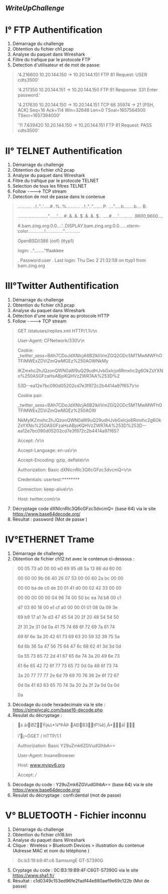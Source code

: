 
## _WriteUpChallenge_



# I° FTP Authentification
 1. Démarrage du challenge
 2. Obtention du fichier ch1.pcap
 3. Analyse du paquet dans Wireshark
 4. Filtre du trafique par le protocole FTP
 6. Detection d'utilisateur et de mot de passe:
 

> '4.216600 10.20.144.150 → 10.20.144.151 FTP 81 Request: USER cdts3500'
> 
> '4.217350 10.20.144.151 → 10.20.144.150 FTP 91 Response: 331 Enter password.'
> 
>  '4.217630 10.20.144.150 → 10.20.144.151 TCP 66 35974 → 21 [PSH, ACK] Seq=16 Ack=114 Win=32648 Len=0 TSval=1657564500 TSecr=1657394000'
>  
> '11 7.639420 10.20.144.150 → 10.20.144.151 FTP 81 Request: PASS cdts3500'

# II° TELNET Authentification

1. Démarrage du challenge
2. Obtention du fichier ch2.pcap
3. Analyse du paquet dans Wireshark
4. Filtre du trafique par le protocole TELNET
5. Selection de tous les filtres TELNET
6. Follow ----> TCP stream
7. Detection de mot de passe dans le contenue

> ........... ..!.."..'.....#..%..%........... ..!..".."........P. ....".....b........b....	B.
> 
> ........................"......'.....#..&..&..$..&..&..$.. .....#.....'........... .9600,9600....
> 
> #.bam.zing.org:0.0....'..DISPLAY.bam.zing.org:0.0......xterm-color.............!.............."............
> 
> OpenBSD/i386 (oof) (ttyp1)
> 
> login: .."........"ffaakkee
> 
> .
> Password:user
> .
> Last login: Thu Dec  2 21:32:59 on ttyp1 from bam.zing.org


# III°Twitter Authentification
1. Démarrage du challenge
2. Obtention du fichier ch3.pcap
3. Analyse du paquet dans Wireshark
4. Détection d'une seule ligne au protocole HTTP
6. Follow ----> TCP stream

> GET /statuses/replies.xml HTTP/1.1\r\n
> 
> User-Agent: CFNetwork/330\r\n
> 
> Cookie:
>  _twitter_sess=BAh7CDoJdXNlcjA6B2lkIiVmZGQ2ODc5MTMwMWFhOTFiMWExZDViZmQwMGEz%250AOWNkMy
>  
>  IKZmxhc2hJQzonQWN0aW9uQ29udHJvbGxlcjo6Rmxhc2g6OkZsYXNo%250ASGFzaHsABjoKQHVzZWR7AA%253D%2
>  
>  53D--ea12e7bc090d05202cd7e3f972c2b4414a97f657\r\n
>  
> Cookie pair:
> 
>  _twitter_sess=BAh7CDoJdXNlcjA6B2lkIiVmZGQ2ODc5MTMwMWFhOTFiMWExZDViZmQwMGEz%250AOW
>  
>  NkMyIKZmxhc2hJQzonQWN0aW9uQ29udHJvbGxlcjo6Rmxhc2g6OkZsYXNo%250ASGFzaHsABjoKQHVzZWR7AA%253D%253D--ea12e7bc090d05202cd7e3f972c2b4414a97f657
>  
> Accept: */*\r\n
> 
> Accept-Language: en-us\r\n
> 
> Accept-Encoding: gzip, deflate\r\n
> 
> Authorization: Basic dXNlcnRlc3Q6cGFzc3dvcmQ=\r\n
> 
> Credentials: usertest:********
> 
> Connection: keep-alive\r\n
> 
> Host: twitter.com\r\n
  
 7. Décryptage code dXNlcnRlc3Q6cGFzc3dvcmQ= (base 64) via le site https://www.base64decode.org/
 8. Résultat : password (Mot de passe )

  
# IV°ETHERNET Trame
1. Démarrage de challenge
2. Obtention de fichier ch12.txt avec le contenue ci-dessous :

> 00 05 73 a0 00 00 e0 69 95 d8 5a 13 86 dd 60 00
> 
> 00 00 00 9b 06 40 26 07 53 00 00 60 2a bc 00 00
> 
> 00 00 ba de c0 de 20 01 41 d0 00 02 42 33 00 00
> 
> 00 00 00 00 00 04 96 74 00 50 bc ea 7d b8 00 c1
> 
> d7 03 80 18 00 e1 cf a0 00 00 01 01 08 0a 09 3e
> 
> 69 b9 17 a1 7e d3 47 45 54 20 2f 20 48 54 54 50
> 
> 2f 31 2e 31 0d 0a 41 75 74 68 6f 72 69 7a 61 74
> 
> 69 6f 6e 3a 20 42 61 73 69 63 20 59 32 39 75 5a
> 
> 6d 6b 36 5a 47 56 75 64 47 6c 68 62 41 3d 3d 0d
> 
> 0a 55 73 65 72 2d 41 67 65 6e 74 3a 20 49 6e 73
> 
> 61 6e 65 42 72 6f 77 73 65 72 0d 0a 48 6f 73 74
> 
> 3a 20 77 77 77 2e 6d 79 69 70 76 36 2e 6f 72 67
> 
> 0d 0a 41 63 63 65 70 74 3a 20 2a 2f 2a 0d 0a 0d
> 
> 0a

3. Décodage du code hexadecimale via le site : https://simplycalc.com/base16-decode.php
4. Resulat du décryptage : 
> 
> s àiØZÝ`@&S`*¼ºÞÀÞ AÐB3tP¼ê}¸Á×áÏ 
> 
> i¹¡~ÓGET / HTTP/1.1

> 

> Authorization: Basic Y29uZmk6ZGVudGlhbA==
> 
> 
> User-Agent: InsaneBrowser
> 
> Host: www.myipv6.org
> 
> 
> Accept: */*

5. Décodage du code : Y29uZmk6ZGVudGlhbA== (base 64) via le site https://www.base64decode.org/
6. Resulat du décryptage : confi:dential (mot de passe)

# V° BLUETOOTH - Fichier inconnu 
1. Démarrage du challenge
 2. Obtention du fichier ch18.bin
 3. Analyse du paquet dans Wireshark
 4. Clique : Wireless > Bluetooth Devices > illustration du contenue (Adresse MAC et nom du téléphone )
 
>  0c:b3:19:b9:4f:c6 SamsungE GT-S7390G
 5. Cryptage du code : 0C:B3:19:B9:4F:C6GT-S7390G via le site https://www.sha1.fr/
 6. Résultat : c1d0349c153ed96fe2fadf44e880aef9e69c122b (Mot de passe)
